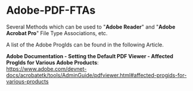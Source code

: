 # Adobe-PDF-FTAs
Several Methods which can be used to "**Adobe Reader**" and "**Adobe Acrobat Pro**" File Type Associations, etc.

A list of the Adobe ProgIds can be found in the following Article.

**Adobe Documentation - Setting the Default PDF Viewer - Affected ProgIds for Various Adobe Products**:<br>
https://www.adobe.com/devnet-docs/acrobatetk/tools/AdminGuide/pdfviewer.html#affected-progids-for-various-products
